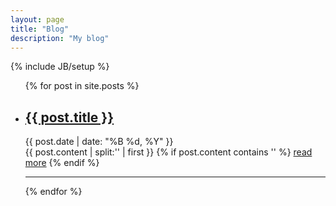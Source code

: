 ```yaml
---
layout: page
title: "Blog"
description: "My blog"
---
```

{% include JB/setup %}

<ul class="posts">
{% for post in site.posts %}
<li>
    <div class="post-preview">
        <h2><a href="{{ post.url }}">{{ post.title }}</a></h2>
        <div class="post-date">{{ post.date | date: "%B %d, %Y" }}</div>
        {{ post.content | split:'<!--break-->' | first }}
        {% if post.content contains '<!--break-->' %}
            <a href="{{ post.url }}">read more</a>
        {% endif %}
    </div>
    <hr>
</li>
{% endfor %}
</ul>

